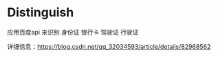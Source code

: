# Distinguish
应用百度api 来识别 身份证 银行卡  驾驶证 行驶证

详细信息：https://blog.csdn.net/qq_32034593/article/details/82968562 
